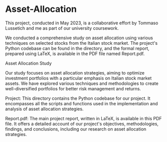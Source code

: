 # Asset-Allocation


This project, conducted in May 2023, is a collaborative effort by Tommaso Lussetich and me as part of our university coursework.

We conducted a comprehensive study on asset allocation using various techniques on selected stocks from the Italian stock market. The project's Python codebase can be found in the directory, and the formal report, prepared using LaTeX, is available in the PDF file named Report.pdf.

Asset Allocation Study

Our study focuses on asset allocation strategies, aiming to optimize investment portfolios with a particular emphasis on Italian stock market assets. We have explored various techniques and methodologies to create well-diversified portfolios for better risk management and returns.

Project: This directory contains the Python codebase for our project. It encompasses all the scripts and functions used in the implementation and analysis of asset allocation strategies.

Report.pdf: The main project report, written in LaTeX, is available in this PDF file. It offers a detailed account of our project's objectives, methodologies, findings, and conclusions, including our research on asset allocation strategies.
